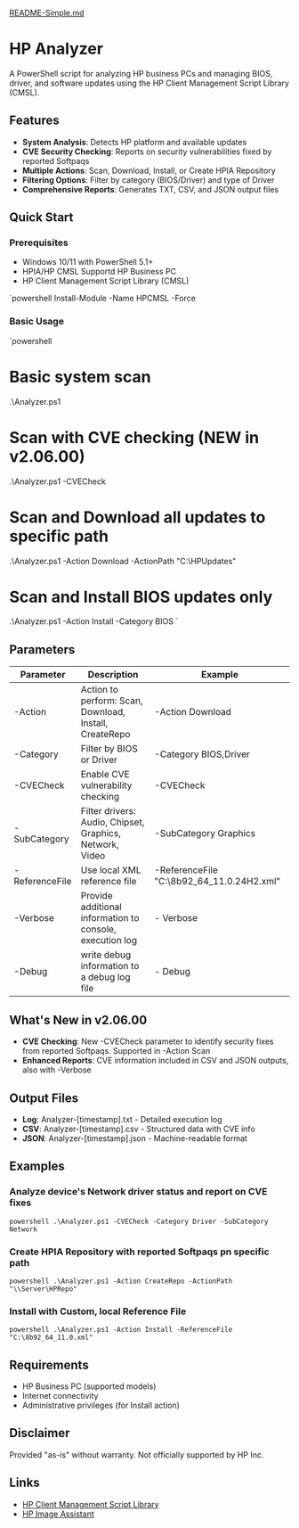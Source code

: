 [README-Simple.md](https://github.com/user-attachments/files/22144926/README-Simple.md)
# HP Analyzer

A PowerShell script for analyzing HP business PCs and managing BIOS, driver, and software updates using the HP Client Management Script Library (CMSL).

## Features

- **System Analysis**: Detects HP platform and available updates
- **CVE Security Checking**: Reports on security vulnerabilities fixed by reported Softpaqs
- **Multiple Actions**: Scan, Download, Install, or Create HPIA Repository
- **Filtering Options**: Filter by category (BIOS/Driver) and type of Driver
- **Comprehensive Reports**: Generates TXT, CSV, and JSON output files

## Quick Start

### Prerequisites
- Windows 10/11 with PowerShell 5.1+
- HPIA/HP CMSL Supportd HP Business PC
- HP Client Management Script Library (CMSL)

`powershell
Install-Module -Name HPCMSL -Force


### Basic Usage

`powershell
# Basic system scan
.\Analyzer.ps1

# Scan with CVE checking (NEW in v2.06.00)
.\Analyzer.ps1 -CVECheck

# Scan and Download all updates to specific path
.\Analyzer.ps1 -Action Download -ActionPath "C:\HPUpdates"

# Scan and Install BIOS updates only
.\Analyzer.ps1 -Action Install -Category BIOS
`

## Parameters

| Parameter       | Description                                              | Example |
|-----------------|----------------------------------------------------------|---------|
| -Action         | Action to perform: Scan, Download, Install, CreateRepo   | -Action Download |
| -Category       | Filter by BIOS or Driver                                 | -Category BIOS,Driver |
| -CVECheck       | Enable CVE vulnerability checking                        | -CVECheck |
| -SubCategory    | Filter drivers: Audio, Chipset, Graphics, Network, Video | -SubCategory Graphics |
| -ReferenceFile  | Use local XML reference file                             | -ReferenceFile "C:\8b92_64_11.0.24H2.xml" |
| -Verbose        | Provide additional information to console, execution log | - Verbose
| -Debug          | write debug information to a debug log file              | - Debug

## What's New in v2.06.00

-  **CVE Checking**: New -CVECheck parameter to identify security fixes from reported Softpaqs. Supported in -Action Scan
-  **Enhanced Reports**: CVE information included in CSV and JSON outputs, also with -Verbose

## Output Files

- **Log**: Analyzer-[timestamp].txt - Detailed execution log
- **CSV**: Analyzer-[timestamp].csv - Structured data with CVE info
- **JSON**: Analyzer-[timestamp].json - Machine-readable format

## Examples

### Analyze device's Network driver status and report on CVE fixes
`powershell
.\Analyzer.ps1 -CVECheck -Category Driver -SubCategory Network
`

### Create HPIA Repository with reported Softpaqs pn specific path
`powershell
.\Analyzer.ps1 -Action CreateRepo -ActionPath "\\Server\HPRepo"
`

### Install with Custom, local Reference File
`powershell
.\Analyzer.ps1 -Action Install -ReferenceFile "C:\8b92_64_11.0.xml"
`

## Requirements

- HP Business PC (supported models)
- Internet connectivity
- Administrative privileges (for Install action)

## Disclaimer

Provided \"as-is\" without warranty. Not officially supported by HP Inc.

## Links

- [HP Client Management Script Library](https://developers.hp.com/hp-client-management)
- [HP Image Assistant](https://ftp.hp.com/pub/caps-softpaq/cmit/HPIA.html)
